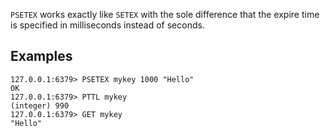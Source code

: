 `PSETEX` works exactly like `SETEX` with the sole difference that the expire
time is specified in milliseconds instead of seconds.

## Examples

```valkey-cli
127.0.0.1:6379> PSETEX mykey 1000 "Hello"
OK
127.0.0.1:6379> PTTL mykey
(integer) 990
127.0.0.1:6379> GET mykey
"Hello"
```
